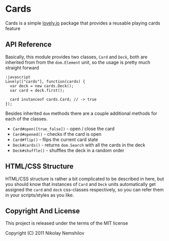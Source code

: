 # Cards

Cards is a simple [lovely.io](http://lovely.io) package that
provides a reusable playing cards feature


## API Reference

Basically, this module provides two classes, `Card` and `Deck`, both
are inherited from from the `dom.Element` unit, so the usage is pretty
much straight forward

    :javascript
    Lovely(["cards"], function(cards) {
      var deck = new cards.Deck();
      var card = deck.first();

      card instanceof cards.Card; // -> true
    });

Besides inherited `dom` methods there are a couple additional methods for
each of the classes.

 * `Card#open([true_false])` - open / close the card
 * `Card#opened()` - checks if the card is open
 * `Card#flip()` - flips the current card state
 * `Deck#cards()` - returns `dom.Search` with all the cards in the deck
 * `Deck#shuffle()` - shuffles the deck in a random order


## HTML/CSS Structure

HTML/CSS structure is rather a bit complicated to be described in here,
but you should know that instances of `Card` and `Deck` units automatically
get assigned the `card` and `deck` css-classes respectively, so you can
refer them in your scripts/styles as you like.



## Copyright And License

This project is released under the terms of the MIT license

Copyright (C) 2011 Nikolay Nemshilov